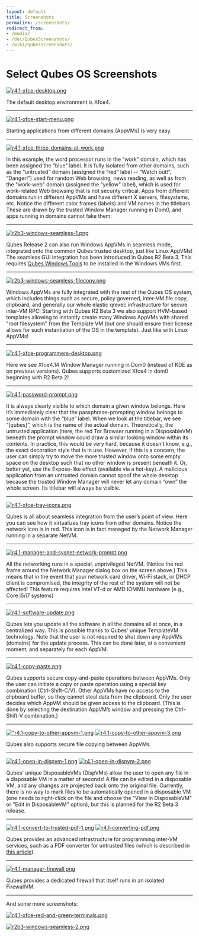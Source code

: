 ```yaml
---
layout: default
title: Screenshots
permalink: /screenshots/
redirect_from:
- /media/
- /doc/QubesScreenshots/
- /wiki/QubesScreenshots/
---
```


Select Qubes OS Screenshots
===========================

[![r4.1-xfce-desktop.png](/attachment/wiki/QubesScreenshots/r4.1-xfce-desktop.png)](/attachment/wiki/QubesScreenshots/r4.1-xfce-desktop.png)

The default desktop environment is Xfce4.

* * * * *

[![r4.1-xfce-start-menu.png](/attachment/wiki/QubesScreenshots/r4.1-xfce-start-menu.png)](/attachment/wiki/QubesScreenshots/r4.1-xfce-start-menu.png)

Starting applications from different domains (AppVMs) is very easy.

* * * * *

[![r4.1-xfce-three-domains-at-work.png](/attachment/wiki/QubesScreenshots/r4.1-xfce-three-domains-at-work.png)](/attachment/wiki/QubesScreenshots/r4.1-xfce-three-domains-at-work.png)

In this example, the word processor runs in the “work” domain, which has been assigned the “blue” label. It is fully isolated from other domains, such as the “untrusted” domain (assigned the “red” label -- “Watch out!”, “Danger!”) used for random Web browsing, news reading, as well as from the "work-web" domain (assigned the "yellow" label), which is used for work-related Web browsing that is not security critical. Apps from different domains run in different AppVMs and have different X servers, filesystems, etc. Notice the different color frames (labels) and VM names in the titlebars. These are drawn by the trusted Window Manager running in Dom0, and apps running in domains cannot fake them:

* * * * *

[![r2b3-windows-seamless-1.png](/attachment/wiki/QubesScreenshots/r2b3-windows-seamless-1.png)](/attachment/wiki/QubesScreenshots/r2b3-windows-seamless-1.png)

Qubes Release 2 can also run Windows AppVMs in seamless mode, integrated onto the common Qubes trusted desktop, just like Linux AppVMs! The seamless GUI integration has been introduced in Qubes R2 Beta 3. This requires [Qubes Windows Tools](https://github.com/Qubes-Community/Contents/blob/master/docs/os/windows/windows-tools.md) to be installed in the Windows VMs first.

* * * * *

[![r2b3-windows-seamless-filecopy.png](/attachment/wiki/QubesScreenshots/r2b3-windows-seamless-filecopy.png)](/attachment/wiki/QubesScreenshots/r2b3-windows-seamless-filecopy.png)

Windows AppVMs are fully integrated with the rest of the Qubes OS system, which includes things such as secure, policy governed, inter-VM file copy, clipboard, and generally our whole elastic qrexec infrastructure for secure inter-VM RPC! Starting with Qubes R2 Beta 3 we also support HVM-based templates allowing to instantly create many Windows AppVMs with shared "root filesystem" from the Template VM (but one should ensure their license allows for such instantiation of the OS in the template). Just like with Linux AppVMs!

* * * * *

[![r4.1-xfce-programmers-desktop.png](/attachment/wiki/QubesScreenshots/r4.1-xfce-programmers-desktop.png)](/attachment/wiki/QubesScreenshots/r4.1-xfce-programmers-desktop.png)

Here we see Xfce4.14 Window Manager running in Dom0 (instead of KDE as on previous versions). Qubes supports customized Xfce4 in dom0 beginning with R2 Beta 2!

* * * * *

[![r4.1-password-prompt.png](/attachment/wiki/QubesScreenshots/r4.1-password-prompt.png)](/attachment/wiki/QubesScreenshots/r4.1-password-prompt.png)

It is always clearly visible to which domain a given window belongs. Here it’s immediately clear that the passphrase-prompting window belongs to some domain with the “blue” label. When we look at the titlebar, we see “[qubes]”, which is the name of the actual domain. Theoretically, the untrusted application (here, the red Tor Browser running in a DisposableVM) beneath the prompt window could draw a similar looking window within its contents. In practice, this would be very hard, because it doesn’t know, e.g., the exact decoration style that is in use. However, if this is a concern, the user can simply try to move the more trusted window onto some empty space on the desktop such that no other window is present beneath it. Or, better yet, use the Expose-like effect (available via a hot-key). A malicious application from an untrusted domain cannot spoof the whole desktop because the trusted Window Manager will never let any domain “own” the whole screen. Its titlebar will always be visible.

* * * * *

[![r4.1-xfce-tray-icons.png](/attachment/wiki/QubesScreenshots/r4.1-xfce-tray-icons.png)](/attachment/wiki/QubesScreenshots/r4.1-xfce-tray-icons.png)

Qubes is all about seamless integration from the user’s point of view. Here you can see how it virtualizes tray icons from other domains. Notice the network icon is in red. This icon is in fact managed by the Network Manager running in a separate NetVM.

* * * * *

[![r4.1-manager-and-sysnet-network-prompt.png](/attachment/wiki/QubesScreenshots/r4.1-manager-and-sysnet-network-prompt.png)](/attachment/wiki/QubesScreenshots/r4.1-manager-and-sysnet-network-prompt.png)

All the networking runs in a special, unprivileged NetVM. (Notice the red frame around the Network Manager dialog box on the screen above.) This means that in the event that your network card driver, Wi-Fi stack, or DHCP client is compromised, the integrity of the rest of the system will not be affected! This feature requires Intel VT-d or AMD IOMMU hardware (e.g., Core i5/i7 systems)
* * * * *

[![r4.1-software-update.png](/attachment/wiki/QubesScreenshots/r4.1-software-update.png)](/attachment/wiki/QubesScreenshots/r4.1-software-update.png)

Qubes lets you update all the software in all the domains all at once, in a centralized way. This is possible thanks to Qubes' unique TemplateVM technology. Note that the user is not required to shut down any AppVMs (domains) for the update process. This can be done later, at a convenient moment, and separately for each AppVM.

* * * * *

[![r4.1-copy-paste.png](/attachment/wiki/QubesScreenshots/r4.1-copy-paste.png)](/attachment/wiki/QubesScreenshots/r4.1-copy-paste.png)

Qubes supports secure copy-and-paste operations between AppVMs. Only the user can initiate a copy or paste operation using a special key combination (Ctrl-Shift-C/V). Other AppVMs have no access to the clipboard buffer, so they cannot steal data from the clipboard. Only the user decides which AppVM should be given access to the clipboard. (This is done by selecting the destination AppVM’s window and pressing the Ctrl-Shift-V combination.)

* * * * *

[!["r4.1-copy-to-other-appvm-1.png](/attachment/wiki/QubesScreenshots/r4.1-copy-to-other-appvm-1.png)](/attachment/wiki/QubesScreenshots/r4.1-copy-to-other-appvm-1.png) [![r4.1-copy-to-other-appvm-3.png](/attachment/wiki/QubesScreenshots/r4.1-copy-to-other-appvm-2.png)](/attachment/wiki/QubesScreenshots/r4.1-copy-to-other-appvm-2.png)

Qubes also supports secure file copying between AppVMs.

* * * * *

[![r4.1-open-in-dispvm-1.png](/attachment/wiki/QubesScreenshots/r4.1-open-in-dispvm-1.png)](/attachment/wiki/QubesScreenshots/r4.1-open-in-dispvm-1.png) [![r4.1-open-in-dispvm-2.png](/attachment/wiki/QubesScreenshots/r4.1-open-in-dispvm-2.png)](/attachment/wiki/QubesScreenshots/r4.1-open-in-dispvm-2.png)

Qubes' unique DisposableVMs (DispVMs) allow the user to open any file in a disposable VM in a matter of seconds! A file can be edited in a disposable VM, and any changes are projected back onto the original file. Currently, there is no way to mark files to be automatically opened in a disposable VM (one needs to right-click on the file and choose the "View in DisposableVM" or "Edit in DisposableVM" option), but this is planned for the R2 Beta 3 release.

* * * * *

[![r4.1-convert-to-trusted-pdf-1.png](/attachment/wiki/QubesScreenshots/r4.1-convert-to-trusted-pdf-1.png)](/attachment/wiki/QubesScreenshots/r4.1-convert-to-trusted-pdf-1.png) [![r4.1-converting-pdf.png](/attachment/wiki/QubesScreenshots/r4.1-converting-pdf.png)](/attachment/wiki/QubesScreenshots/r4.1-converting-pdf.png)

Qubes provides an advanced infrastructure for programming inter-VM services, such as a PDF converter for untrusted files (which is described in [this article](https://blog.invisiblethings.org/2013/02/21/converting-untrusted-pdfs-into-trusted.html)).

* * * * *

[![r4.1-manager-firewall.png](/attachment/wiki/QubesScreenshots/r4.1-manager-firewall.png)](/attachment/wiki/QubesScreenshots/r4.1-manager-firewall.png)

Qubes provides a dedicated firewall that itself runs in an isolated FirewallVM.

* * * * *

And some more screenshots:

[![r4.1-xfce-red-and-green-terminals.png](/attachment/wiki/QubesScreenshots/r4.1-xfce-red-and-green-terminals.png)](/attachment/wiki/QubesScreenshots/r4.1-xfce-red-and-green-terminals.png)

[![r2b3-windows-seamless-2.png](/attachment/wiki/QubesScreenshots/r2b3-windows-seamless-2.png)](/attachment/wiki/QubesScreenshots/r2b3-windows-seamless-2.png)


